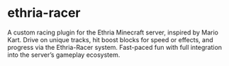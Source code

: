 # ethria-racer
A custom racing plugin for the Ethria Minecraft server, inspired by Mario Kart. Drive on unique tracks, hit boost blocks for speed or effects, and progress via the Ethria-Racer system. Fast-paced fun with full integration into the server’s gameplay ecosystem.
